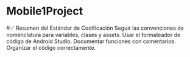 # Mobile1Project
#✅ Resumen del Estándar de Codificación
Seguir las convenciones de nomenclatura para variables, clases y assets.
Usar el formateador de código de Android Studio.
Documentar funciones con comentarios.
Organizar el código correctamente.
